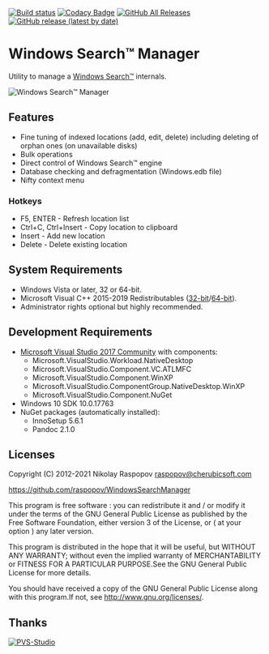 [![Build status](https://ci.appveyor.com/api/projects/status/8drxfdxvngn71fix?svg=true)](https://ci.appveyor.com/project/raspopov/windowssearchmanager)
[![Codacy Badge](https://app.codacy.com/project/badge/Grade/458991e27e0d473d92547d5f7c68c2d1)](https://www.codacy.com/gh/raspopov/WindowsSearchManager/dashboard?utm_source=github.com&amp;utm_medium=referral&amp;utm_content=raspopov/WindowsSearchManager&amp;utm_campaign=Badge_Grade)
[![GitHub All Releases](https://img.shields.io/github/downloads/raspopov/WindowsSearchManager/total)](https://github.com/raspopov/WindowsSearchManager/releases)
[![GitHub release (latest by date)](https://img.shields.io/github/v/release/raspopov/WindowsSearchManager)](https://github.com/raspopov/WindowsSearchManager/releases)

# Windows Search™ Manager

Utility to manage a [Windows Search™](https://en.wikipedia.org/wiki/Windows_Search) internals.

![Windows Search™ Manager](https://raw.githubusercontent.com/raspopov/WindowsSearchManager/main/SearchManager-main.png)

## Features

- Fine tuning of indexed locations (add, edit, delete) including deleting of orphan ones (on unavailable disks)
- Bulk operations
- Direct control of Windows Search™ engine
- Database checking and defragmentation (Windows.edb file)
- Nifty context menu

### Hotkeys

- F5, ENTER - Refresh location list
- Ctrl+C, Ctrl+Insert - Copy location to clipboard
- Insert - Add new location
- Delete - Delete existing location

## System Requirements

- Windows Vista or later, 32 or 64-bit.
- Microsoft Visual C++ 2015-2019 Redistributables ([32-bit](https://aka.ms/vs/15/release/VC_redist.x86.exe)/[64-bit](https://aka.ms/vs/15/release/VC_redist.x64.exe)).
- Administrator rights optional but highly recommended.

## Development Requirements

- [Microsoft Visual Studio 2017 Community](https://aka.ms/vs/15/release/vs_Community.exe) with components:
  - Microsoft.VisualStudio.Workload.NativeDesktop
  - Microsoft.VisualStudio.Component.VC.ATLMFC
  - Microsoft.VisualStudio.Component.WinXP
  - Microsoft.VisualStudio.ComponentGroup.NativeDesktop.WinXP
  - Microsoft.VisualStudio.Component.NuGet
- Windows 10 SDK 10.0.17763
- NuGet packages (automatically installed):
  - InnoSetup 5.6.1
  - Pandoc 2.1.0

## Licenses

Copyright (C) 2012-2021 Nikolay Raspopov <raspopov@cherubicsoft.com>

<https://github.com/raspopov/WindowsSearchManager>

This program is free software : you can redistribute it and / or modify
it under the terms of the GNU General Public License as published by
the Free Software Foundation, either version 3 of the License, or
( at your option ) any later version.

This program is distributed in the hope that it will be useful,
but WITHOUT ANY WARRANTY; without even the implied warranty of
MERCHANTABILITY or FITNESS FOR A PARTICULAR PURPOSE.See the
GNU General Public License for more details.

You should have received a copy of the GNU General Public License
along with this program.If not, see <http://www.gnu.org/licenses/>.

## Thanks

[![PVS-Studio](https://pvs-studio.com/static/img/footer-unic.png)](https://pvs-studio.com/)
